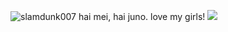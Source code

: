 ![slamdunk007](https://github.com/takoyakichomper/takoyakichomper/assets/160984915/2b7339a8-801c-4b76-a5b7-bc193bc8a29a)
hai mei, hai juno. love my girls! ![](https://watermelon.crd.co/assets/images/gallery02/da73be23.gif?v=2a41aca3)
